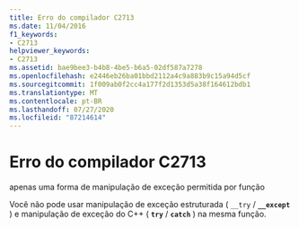 ```yaml
---
title: Erro do compilador C2713
ms.date: 11/04/2016
f1_keywords:
- C2713
helpviewer_keywords:
- C2713
ms.assetid: bae9bee3-b4b8-4be5-b6a5-02df587a7278
ms.openlocfilehash: e2446eb26ba01bbd2112a4c9a883b9c15a94d5cf
ms.sourcegitcommit: 1f009ab0f2cc4a177f2d1353d5a38f164612bdb1
ms.translationtype: MT
ms.contentlocale: pt-BR
ms.lasthandoff: 07/27/2020
ms.locfileid: "87214614"
---
```

# <a name="compiler-error-c2713"></a>Erro do compilador C2713

apenas uma forma de manipulação de exceção permitida por função

Você não pode usar manipulação de exceção estruturada ( `__try` / **`__except`** ) e manipulação de exceção do C++ ( **`try`** / **`catch`** ) na mesma função.
